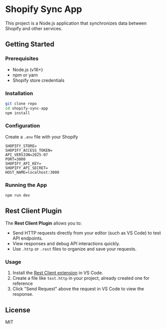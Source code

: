 # Shopify Sync App

This project is a Node.js application that synchronizes data between Shopify and other services. 


## Getting Started

### Prerequisites

- Node.js (v16+)
- npm or yarn
- Shopify store credentials

### Installation

```bash
git clone repo
cd shopify-sync-app
npm install
```

### Configuration

Create a `.env` file with your Shopify

```
SHOPIFY_STORE=
SHOPIFY_ACCESS_TOKEN=
API_VERSION=2025-07
PORT=3000
SHOPIFY_API_KEY=
SHOPIFY_API_SECRET=
HOST_NAME=localhost:3000
```

### Running the App

```bash
npm run dev
```


## Rest Client Plugin

The **Rest Client Plugin** allows you to:

- Send HTTP requests directly from your editor (such as VS Code) to test API endpoints.
- View responses and debug API interactions quickly.
- Use `.http` or `.rest` files to organize and save your requests.

### Usage

1. Install the [Rest Client extension](https://marketplace.visualstudio.com/items?itemName=humao.rest-client) in VS Code.
2. Create a file like `test.http` in your project, already created one for reference
3. Click "Send Request" above the request in VS Code to view the response.


## License

MIT
